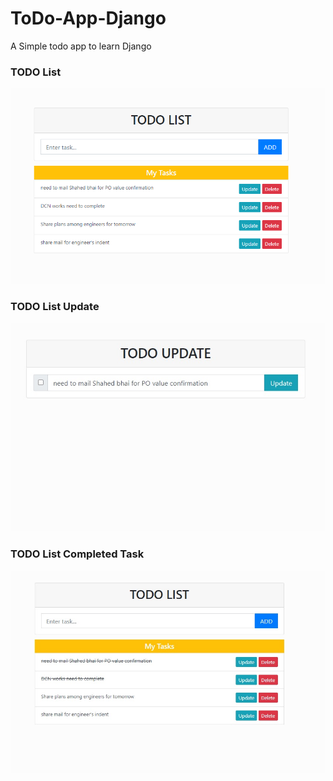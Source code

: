 # ToDo-App-Django
A Simple todo app to learn Django

### TODO List
![alt text](https://github.com/jiaulislam/ToDo-App-Django/blob/master/todolist/static/images/1.png?raw=true)

### TODO List Update
![alt text](https://github.com/jiaulislam/ToDo-App-Django/blob/master/todolist/static/images/Update.jpg?raw=true)

### TODO List Completed Task
![alt text](https://github.com/jiaulislam/ToDo-App-Django/blob/master/todolist/static/images/completed_task.jpg?raw=true)
